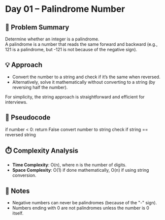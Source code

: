 # Day 01 – Palindrome Number

## 📌 Problem Summary
Determine whether an integer is a palindrome.  
A palindrome is a number that reads the same forward and backward (e.g., 121 is a palindrome, but -121 is not because of the negative sign).

## 💡 Approach
- Convert the number to a string and check if it’s the same when reversed.  
- Alternatively, solve it mathematically without converting to a string (by reversing half the number).  

For simplicity, the string approach is straightforward and efficient for interviews.  

## 🧩 Pseudocode
if number < 0:
return False
convert number to string
check if string == reversed string

## ⏱️ Complexity Analysis
- **Time Complexity**: O(n), where n is the number of digits.  
- **Space Complexity**: O(1) if done mathematically, O(n) if using string conversion.  

## 📝 Notes
- Negative numbers can never be palindromes (because of the "-" sign).  
- Numbers ending with 0 are not palindromes unless the number is 0 itself.  
